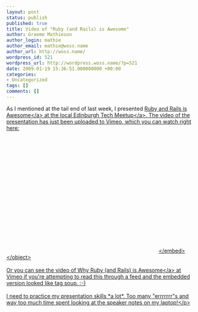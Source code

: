 ```yaml
---
layout: post
status: publish
published: true
title: Video of "Ruby (and Rails) is Awesome"
author: Graeme Mathieson
author_login: mathie
author_email: mathie@woss.name
author_url: http://woss.name/
wordpress_id: 521
wordpress_url: http://wordpress.woss.name/?p=521
date: 2009-01-19 15:36:51.000000000 +00:00
categories:
- Uncategorized
tags: []
comments: []
---
```

<p>As I mentioned at the tail end of last week, I presented <a href="&#47;2009&#47;01&#47;16&#47;why-ruby-and-rails-is-awesome&#47;">Ruby and Rails is Awesome<&#47;a> at the local Edinburgh <a href="http:&#47;&#47;www.techmeetup.co.uk&#47;">Tech Meetup<&#47;a>.  The video of the presentation has just been uploaded to Vimeo, which you can watch right here:<br &#47;><br &#47;><object width="400" height="302"><param name="allowfullscreen" value="true" &#47;><param name="allowscriptaccess" value="always" &#47;><param name="movie" value="http:&#47;&#47;vimeo.com&#47;moogaloop.swf?clip_id=2880527&amp;server=vimeo.com&amp;show_title=0&amp;show_byline=0&amp;show_portrait=0&amp;color=660606&amp;fullscreen=1" &#47;><embed src="http:&#47;&#47;vimeo.com&#47;moogaloop.swf?clip_id=2880527&amp;server=vimeo.com&amp;show_title=0&amp;show_byline=0&amp;show_portrait=0&amp;color=660606&amp;fullscreen=1" type="application&#47;x-shockwave-flash" allowfullscreen="true" allowscriptaccess="always" width="400" height="302"><&#47;embed><&#47;object><br &#47;><br &#47;>Or you can see the <a href="http:&#47;&#47;www.vimeo.com&#47;2880527">video of Why Ruby (and Rails) is Awesome<&#47;a> at Vimeo if you're attempting to read this through a feed and the embedded version looked like tag soup. :-)<br &#47;><br &#47;>I need to practice my presentation skills *a lot*.  Too many "errrrrrr"s and way too much time spent looking at the speaker notes on my laptop!<&#47;p>
